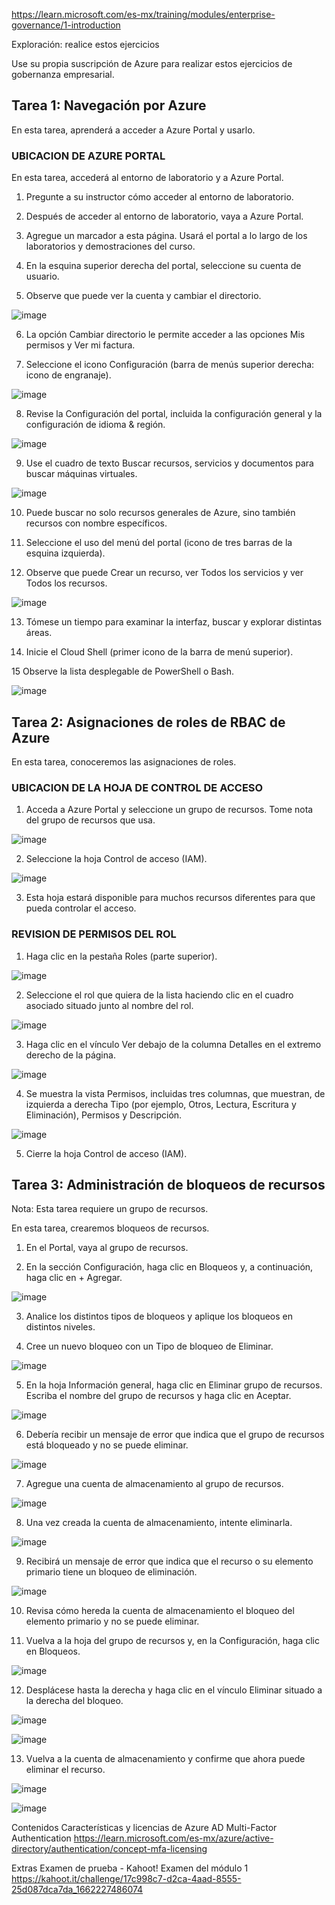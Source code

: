 https://learn.microsoft.com/es-mx/training/modules/enterprise-governance/1-introduction

Exploración: realice estos ejercicios

Use su propia suscripción de Azure para realizar estos ejercicios de gobernanza empresarial.

## Tarea 1: Navegación por Azure

En esta tarea, aprenderá a acceder a Azure Portal y usarlo.

### UBICACION DE AZURE PORTAL

En esta tarea, accederá al entorno de laboratorio y a Azure Portal.

1. Pregunte a su instructor cómo acceder al entorno de laboratorio.

2. Después de acceder al entorno de laboratorio, vaya a Azure Portal.

3. Agregue un marcador a esta página. Usará el portal a lo largo de los laboratorios y demostraciones del curso.

4. En la esquina superior derecha del portal, seleccione su cuenta de usuario.

5. Observe que puede ver la cuenta y cambiar el directorio.

![image](https://user-images.githubusercontent.com/110675810/191337027-20e88800-6531-4683-a58c-a4555450d235.png)

6. La opción Cambiar directorio le permite acceder a las opciones Mis permisos y Ver mi factura.

7. Seleccione el icono Configuración (barra de menús superior derecha: icono de engranaje).

![image](https://user-images.githubusercontent.com/110675810/191337386-d5d2dcc2-ee9c-4261-bcae-a48d5f26d4ef.png)

8. Revise la Configuración del portal, incluida la configuración general y la configuración de idioma & región.

![image](https://user-images.githubusercontent.com/110675810/191337492-c87d3489-4005-4736-8197-91eb080b0318.png)

9. Use el cuadro de texto Buscar recursos, servicios y documentos para buscar máquinas virtuales.

![image](https://user-images.githubusercontent.com/110675810/191337665-16a096af-81d7-4956-bc09-abb0ccac8857.png)

10. Puede buscar no solo recursos generales de Azure, sino también recursos con nombre específicos.

11. Seleccione el uso del menú del portal (icono de tres barras de la esquina izquierda).

12. Observe que puede Crear un recurso, ver Todos los servicios y ver Todos los recursos.

![image](https://user-images.githubusercontent.com/110675810/191337880-eb8047bc-946d-4f31-a11a-9c0a78a47e70.png)

13. Tómese un tiempo para examinar la interfaz, buscar y explorar distintas áreas.

14. Inicie el Cloud Shell (primer icono de la barra de menú superior).

15 Observe la lista desplegable de PowerShell o Bash.

![image](https://user-images.githubusercontent.com/110675810/191338331-0f64b20f-0a82-435a-abcb-959915ec136c.png)


## Tarea 2: Asignaciones de roles de RBAC de Azure
En esta tarea, conoceremos las asignaciones de roles.

### UBICACION DE LA HOJA DE CONTROL DE ACCESO

1. Acceda a Azure Portal y seleccione un grupo de recursos. Tome nota del grupo de recursos que usa.

![image](https://user-images.githubusercontent.com/110675810/191339716-2939b062-9b79-4681-8be7-dd1efd87356f.png)

2. Seleccione la hoja Control de acceso (IAM).

![image](https://user-images.githubusercontent.com/110675810/191339816-dea9417f-f78b-4cf2-90dd-87b8a4d697a3.png)

3. Esta hoja estará disponible para muchos recursos diferentes para que pueda controlar el acceso.

### REVISION DE PERMISOS DEL ROL

1. Haga clic en la pestaña Roles (parte superior).

![image](https://user-images.githubusercontent.com/110675810/191340059-ee3fc821-55c8-4b37-8b3b-300e355fc607.png)

2. Seleccione el rol que quiera de la lista haciendo clic en el cuadro asociado situado junto al nombre del rol.

![image](https://user-images.githubusercontent.com/110675810/191340303-cdc5b274-f1f8-4bf0-964f-fd46d359c61a.png)

3. Haga clic en el vínculo Ver debajo de la columna Detalles en el extremo derecho de la página.

![image](https://user-images.githubusercontent.com/110675810/191340425-4c82fcd6-a03c-4c4f-9f5f-f31c8b62df7e.png)

4. Se muestra la vista Permisos, incluidas tres columnas, que muestran, de izquierda a derecha Tipo (por ejemplo, Otros, Lectura, Escritura y Eliminación), Permisos y Descripción.

![image](https://user-images.githubusercontent.com/110675810/191340610-03b379ee-ac8b-4212-bfad-63c53afc56d2.png)

5. Cierre la hoja Control de acceso (IAM).


## Tarea 3: Administración de bloqueos de recursos
Nota: Esta tarea requiere un grupo de recursos.

En esta tarea, crearemos bloqueos de recursos.

1. En el Portal, vaya al grupo de recursos.

2. En la sección Configuración, haga clic en Bloqueos y, a continuación, haga clic en + Agregar.

![image](https://user-images.githubusercontent.com/110675810/191341345-86edb861-4d02-4c7e-b044-b6960f54d71f.png)

3. Analice los distintos tipos de bloqueos y aplique los bloqueos en distintos niveles.

4. Cree un nuevo bloqueo con un Tipo de bloqueo de Eliminar.

![image](https://user-images.githubusercontent.com/110675810/191341612-0218cd58-86af-4792-b72e-5f030f760b02.png)

5. En la hoja Información general, haga clic en Eliminar grupo de recursos. Escriba el nombre del grupo de recursos y haga clic en Aceptar.

![image](https://user-images.githubusercontent.com/110675810/191342256-2adb0c81-ea67-489f-aeeb-69dfbba1e9d6.png)

6. Debería recibir un mensaje de error que indica que el grupo de recursos está bloqueado y no se puede eliminar.

![image](https://user-images.githubusercontent.com/110675810/191342401-84950fcd-d269-4224-a349-6a270b0bd5cb.png)

7. Agregue una cuenta de almacenamiento al grupo de recursos.

![image](https://user-images.githubusercontent.com/110675810/191343302-82423980-3992-411d-aa2f-ebbadfc2e58a.png)

8. Una vez creada la cuenta de almacenamiento, intente eliminarla.

![image](https://user-images.githubusercontent.com/110675810/191343447-60143f40-29db-4dde-8e96-c42c0ef93cd4.png)

9. Recibirá un mensaje de error que indica que el recurso o su elemento primario tiene un bloqueo de eliminación.

![image](https://user-images.githubusercontent.com/110675810/191343522-34a36594-2485-4774-8706-21dc3ff12668.png)

10. Revisa cómo hereda la cuenta de almacenamiento el bloqueo del elemento primario y no se puede eliminar.

11. Vuelva a la hoja del grupo de recursos y, en la Configuración, haga clic en Bloqueos.

![image](https://user-images.githubusercontent.com/110675810/191343708-3b6aa107-6c15-48a2-85d4-660d3e5f478c.png)

12. Desplácese hasta la derecha y haga clic en el vínculo Eliminar situado a la derecha del bloqueo.

![image](https://user-images.githubusercontent.com/110675810/191343849-ab4ce470-237a-4973-8f26-9504a5568161.png)

![image](https://user-images.githubusercontent.com/110675810/191343924-d6b0001a-a9e7-40f4-b8b9-e0882f79283b.png)

13. Vuelva a la cuenta de almacenamiento y confirme que ahora puede eliminar el recurso.

![image](https://user-images.githubusercontent.com/110675810/191344051-1c6c9353-e161-4606-ade9-80f2dfe06efc.png)

![image](https://user-images.githubusercontent.com/110675810/191344161-6e7d56f5-8033-4914-912a-59924abfbb02.png)


Contenidos
Características y licencias de Azure AD Multi-Factor Authentication
https://learn.microsoft.com/es-mx/azure/active-directory/authentication/concept-mfa-licensing

Extras
Examen de prueba - Kahoot!
Examen del módulo 1
https://kahoot.it/challenge/17c998c7-d2ca-4aad-8555-25d087dca7da_1662227486074
